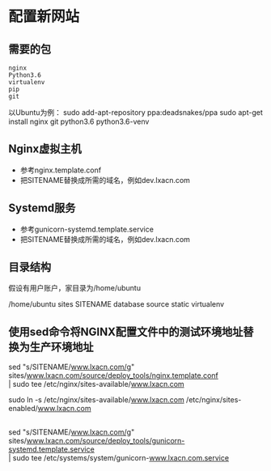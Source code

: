 配置新网站
===========================


## 需要的包
	nginx
	Python3.6
	virtualenv
	pip
	git


以Ubuntu为例：
	sudo add-apt-repository ppa:deadsnakes/ppa
	sudo apt-get install nginx git python3.6 python3.6-venv


## Nginx虚拟主机

* 参考nginx.template.conf
* 把SITENAME替换成所需的域名，例如dev.lxacn.com

## Systemd服务

* 参考gunicorn-systemd.template.service
* 把SITENAME替换成所需的域名，例如dev.lxacn.com


## 目录结构
假设有用户账户，家目录为/home/ubuntu

/home/ubuntu
	sites
		SITENAME
			database
			source
			static
			virtualenv




## 使用sed命令将NGINX配置文件中的测试环境地址替换为生产环境地址

sed "s/SITENAME/www.lxacn.com/g" sites/www.lxacn.com/source/deploy_tools/nginx.template.conf \
	| sudo tee /etc/nginx/sites-available/www.lxacn.com

sudo ln -s /etc/nginx/sites-available/www.lxacn.com /etc/nginx/sites-enabled/www.lxacn.com


## 

sed "s/SITENAME/www.lxacn.com/g" sites/www.lxacn.com/source/deploy_tools/gunicorn-systemd.template.service \
	| sudo tee /etc/systems/system/gunicorn-www.lxacn.com.service